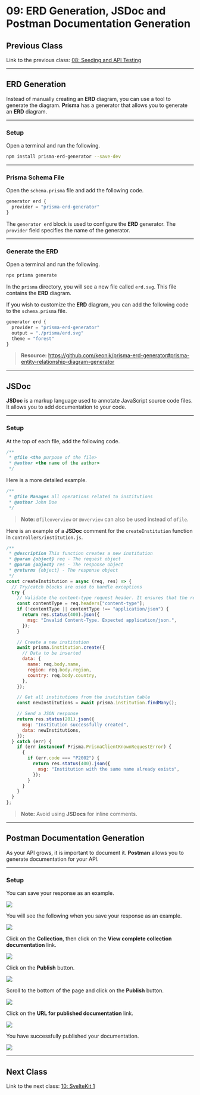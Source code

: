 # 09: ERD Generation, JSDoc and Postman Documentation Generation

## Previous Class

Link to the previous class: [08: Seeding and API Testing](https://github.com/otago-polytechnic-bit-courses/ID607001-intro-app-dev-concepts/blob/s2-24/lecture-notes/08-seeding-and-api-testing.md)

---

## ERD Generation

Instead of manually creating an **ERD** diagram, you can use a tool to generate the diagram. **Prisma** has a generator that allows you to generate an **ERD** diagram.

---

### Setup

Open a terminal and run the following.

```bash
npm install prisma-erd-generator --save-dev
```

---

### Prisma Schema File

Open the `schema.prisma` file and add the following code.

```javascript
generator erd {
  provider = "prisma-erd-generator"
}
```

The `generator erd` block is used to configure the **ERD** generator. The `provider` field specifies the name of the generator.

---

### Generate the ERD

Open a terminal and run the following.

```bash
npx prisma generate
```

In the `prisma` directory, you will see a new file called `erd.svg`. This file contains the **ERD** diagram.

If you wish to customize the **ERD** diagram, you can add the following code to the `schema.prisma` file.

```javascript
generator erd {
  provider = "prisma-erd-generator"
  output = "./prisma/erd.svg"
  theme = "forest"
}
```

> **Resource:** <https://github.com/keonik/prisma-erd-generator#prisma-entity-relationship-diagram-generator>

---

## JSDoc

**JSDoc** is a markup language used to annotate JavaScript source code files. It allows you to add documentation to your code.

---

### Setup

At the top of each file, add the following code.

```javascript
/**
 * @file <the purpose of the file>
 * @author <the name of the author>
 */
```

Here is a more detailed example.

```javascript
/**
 * @file Manages all operations related to institutions
 * @author John Doe
 */
```

> **Note:** `@fileoverview` or `@overview` can also be used instead of `@file`.

Here is an example of a **JSDoc** comment for the `createInstitution` function in `controllers/institution.js`.

```javascript
/**
 * @description This function creates a new institution
 * @param {object} req - The request object
 * @param {object} res - The response object
 * @returns {object} - The response object
 */
const createInstitution = async (req, res) => {
  // Try/catch blocks are used to handle exceptions
  try {
    // Validate the content-type request header. It ensures that the request body is in JSON format
    const contentType = req.headers["content-type"];
    if (!contentType || contentType !== "application/json") {
      return res.status(400).json({
        msg: "Invalid Content-Type. Expected application/json.",
      });
    }

    // Create a new institution
    await prisma.institution.create({
      // Data to be inserted
      data: {
        name: req.body.name,
        region: req.body.region,
        country: req.body.country,
      },
    });

    // Get all institutions from the institution table
    const newInstitutions = await prisma.institution.findMany();

    // Send a JSON response
    return res.status(201).json({
      msg: "Institution successfully created",
      data: newInstitutions,
    });
  } catch (err) {
    if (err instanceof Prisma.PrismaClientKnownRequestError) {
      {
        if (err.code === "P2002") {
          return res.status(400).json({
            msg: "Institution with the same name already exists",
          });
        }
      }
    }
  }
};
```

> **Note:** Avoid using **JSDocs** for inline comments.

---

## Postman Documentation Generation

As your API grows, it is important to document it. **Postman** allows you to generate documentation for your API.

---

### Setup

You can save your response as an example.

![](<../resources (ignore)/img/08/postman-1.PNG>)

You will see the following when you save your response as an example.

![](<../resources (ignore)/img/08/postman-2.PNG>)

Click on the **Collection**, then click on the **View complete collection documentation** link.

![](<../resources (ignore)/img/08/postman-3.PNG>)

Click on the **Publish** button.

![](<../resources (ignore)/img/08/postman-4.PNG>)

Scroll to the bottom of the page and click on the **Publish** button.

![](<../resources (ignore)/img/08/postman-5.PNG>)

Click on the **URL for published documentation** link.

![](<../resources (ignore)/img/08/postman-6.PNG>)

You have successfully published your documentation.

![](<../resources (ignore)/img/08/postman-7.PNG>)

---

## Next Class

Link to the next class: [10: SvelteKit 1]()